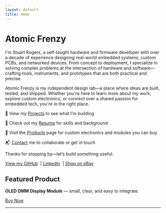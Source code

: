 ```yaml
---
layout: default
title: Home
---
```


# Atomic Frenzy

I'm Stuart Rogers, a self-taught hardware and firmware developer with over a decade of experience designing real-world embedded systems, custom PCBs, and networked devices. From concept to deployment, I specialize in solving complex problems at the intersection of hardware and software—crafting tools, instruments, and prototypes that are both practical and precise.

Atomic Frenzy is my independent design lab—a place where ideas are built, tested, and shipped. Whether you're here to learn more about my work, explore custom electronics, or connect over a shared passion for embedded tech, you're in the right place.

🔧 View my [Projects](/projects/) to see what I’m building

📄 Check out my [Resume](/resume/) for skills and background

🛒 Visit the [Products](/products/) page for custom electronics and modules you can buy

📬 [Contact](/contact/) me to collaborate or get in touch

Thanks for stopping by—let’s build something useful.

[View my GitHub](https://github.com/rogersstuart) &nbsp;|&nbsp;[LinkedIn](https://www.linkedin.com/in/stuart-andrew-rogers) &nbsp;|&nbsp;[Shop on eBay](https://www.ebay.com/str/atomicfrenzy)

## Featured Product

**OLED DMM Display Module** — small, clear, and easy to integrate.

[Buy Now](https://www.ebay.com/itm/226212619611?itmmeta=01K0DXM8PNJNGSH8BPF89RD8WN&hash=item34ab52a55b:g:xQ0AAOSwvlhme3CU)

---

